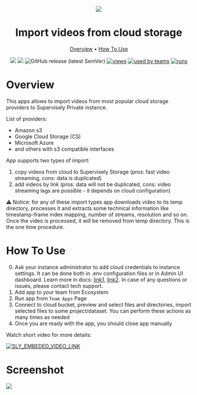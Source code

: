 <div align="center" markdown>
<img src="https://i.imgur.com/imzti2w.png"/>

# Import videos from cloud storage

<p align="center">
  <a href="#Overview">Overview</a> •
  <a href="#How-To-Use">How To Use</a>
</p>


[![](https://img.shields.io/badge/supervisely-ecosystem-brightgreen)](https://ecosystem.supervise.ly/apps/supervisely-ecosystem/import-videos-from-cloud-storage)
[![](https://img.shields.io/badge/slack-chat-green.svg?logo=slack)](https://supervise.ly/slack)
![GitHub release (latest SemVer)](https://img.shields.io/github/v/release/supervisely-ecosystem/import-videos-from-cloud-storage)
[![views](https://app.supervise.ly/public/api/v3/ecosystem.counters?repo=supervisely-ecosystem/import-videos-from-cloud-storage&counter=views&label=views)](https://supervise.ly)
[![used by teams](https://app.supervise.ly/public/api/v3/ecosystem.counters?repo=supervisely-ecosystem/import-videos-from-cloud-storage&counter=downloads&label=used%20by%20teams)](https://supervise.ly)
[![runs](https://app.supervise.ly/public/api/v3/ecosystem.counters?repo=supervisely-ecosystem/import-videos-from-cloud-storage&counter=runs&label=runs)](https://supervise.ly)

</div>

# Overview

This apps allows to import videos from most popular cloud storage providers to Supervisely Private instance.

List of providers:
- Amazon s3
- Google Cloud Storage (CS)
- Microsoft Azure
- and others with s3 compatible interfaces

App supports two types of import:
1. copy videos from cloud to Supervisely Storage (pros: fast video streaming, cons: data is duplicated)
2. add videos by link (pros: data will not be duplicated, cons: video streaming lags are possible - it depends on 
   cloud configuration)

⚠️ Notice: for any of these import types app downloads video to its temp directory, processes it and extracts some 
technical information like timestamp-frame index mapping, number of streams, resolution and so on. Once the video is 
processed, it will be removed from temp directory. This is the one time procedure.

# How To Use

0. Ask your instance administrator to add cloud credentials to instance settings. It can be done both in .env 
   configuration files or in Admin UI dashboard. Learn more in docs: [link1](https://docs.supervise.ly/enterprise-edition/installation/post-installation#configure-your-instance), 
   [link2](https://docs.supervise.ly/enterprise-edition/advanced-tuning/s3#links-plugin-cloud-providers-support). 
   In case of any questions or issues, please contact tech support.
1. Add app to your team from Ecosystem
2. Run app from `Team Apps` Page
3. Connect to cloud bucket, preview and select files and directories, import selected files to some project/dataset. 
   You can perform these actions as many times as needed
3. Once you are ready with the app, you should close app manually


Watch short video for more details:

<a data-key="sly-embeded-video-link" href="https://youtu.be/z31-K7NAAbU" data-video-code="20pDcGWxOYo">
    <img src="https://i.imgur.com/Fke5a5R.png" alt="SLY_EMBEDED_VIDEO_LINK"  style="max-width:500px;">
</a>

# Screenshot

<img src="https://i.imgur.com/wgsVrYL.png"/>
